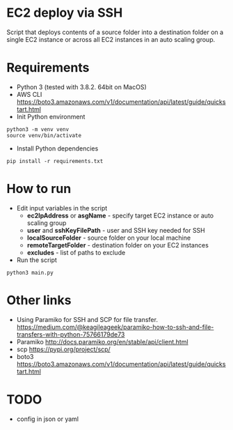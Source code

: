 # EC2 deploy via SSH
Script that deploys contents of a source folder into a destination folder on a single EC2 instance or across all EC2 instances in an auto scaling group.
# Requirements
- Python 3 (tested with 3.8.2. 64bit on MacOS)
- AWS CLI
https://boto3.amazonaws.com/v1/documentation/api/latest/guide/quickstart.html
- Init Python environment
```
python3 -m venv venv
source venv/bin/activate
```
- Install Python dependencies
```
pip install -r requirements.txt
```
# How to run
- Edit input variables in the script
  - **ec2IpAddress** or **asgName** - specify target EC2 instance or auto scaling group
  - **user** and **sshKeyFilePath** - user and SSH key needed for SSH
  - **localSourceFolder** - source folder on your local machine
  - **remoteTargetFolder** - destination folder on your EC2 instances
  - **excludes** - list of paths to exclude
- Run the script
```
python3 main.py
```
# Other links
- Using Paramiko for SSH and SCP for file transfer.
https://medium.com/@keagileageek/paramiko-how-to-ssh-and-file-transfers-with-python-75766179de73
- Paramiko
http://docs.paramiko.org/en/stable/api/client.html
- scp
https://pypi.org/project/scp/
- boto3
https://boto3.amazonaws.com/v1/documentation/api/latest/guide/quickstart.html

# TODO
- config in json or yaml
